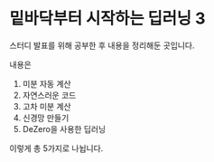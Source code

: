 # 밑바닥부터 시작하는 딥러닝 3

스터디 발표를 위해 공부한 후 내용을 정리해둔 곳입니다.

내용은 

1. 미분 자동 계산
2. 자연스러운 코드
3. 고차 미분 계산
4. 신경망 만들기
5. DeZero을 사용한 딥러닝

이렇게 총 5가지로 나뉩니다.
